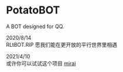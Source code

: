 # PotatoBOT
A BOT designed for QQ.

2020/8/14  
RLtBOT.RIP 愿我们能在更开放的平行世界里相遇
  
2021/4/10  
或许你可以试试这个项目 [mirai](https://github.com/mamoe/mirai)
